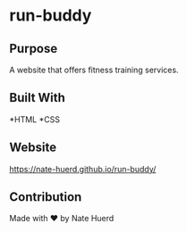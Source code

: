 # run-buddy

## Purpose
A website that offers fitness training services.

## Built With
*HTML
*CSS

## Website
https://nate-huerd.github.io/run-buddy/

## Contribution
Made with ❤️ by Nate Huerd
